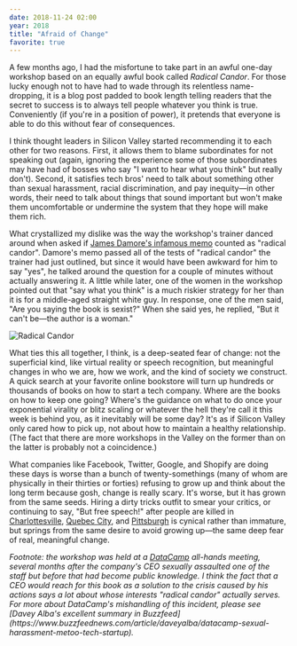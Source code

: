 ```yaml
---
date: 2018-11-24 02:00
year: 2018
title: "Afraid of Change"
favorite: true
---
```


A few months ago,
I had the misfortune to take part in an awful one-day workshop
based on an equally awful book called *Radical Candor*.
For those lucky enough not to have had to wade through its relentless name-dropping,
it is a blog post padded to book length
telling readers that the secret to success is to always tell people whatever you think is true.
Conveniently (if you're in a position of power),
it pretends that everyone is able to do this without fear of consequences.

I think thought leaders in Silicon Valley started recommending it to each other
for two reasons.
First,
it allows them to blame subordinates for not speaking out
(again, ignoring the experience some of those subordinates may have had
of bosses who say "I want to hear what you think" but really don't).
Second,
it satisfies tech bros' need to talk about something other than sexual harassment,
racial discrimination, and pay inequity—in other words,
their need to talk about things that sound important
but won't make them uncomfortable
or undermine the system that they hope will make them rich.

What crystallized my dislike was the way the workshop's trainer danced around
when asked if [James Damore's infamous memo](https://medium.com/@yonatanzunger/so-about-this-googlers-manifesto-1e3773ed1788)
counted as "radical candor".
Damore's memo passed all of the tests of "radical candor" the trainer had just outlined,
but since it would have been awkward for him to say "yes",
he talked around the question for a couple of minutes without actually answering it.
A little while later,
one of the women in the workshop pointed out that "say what you think"
is a much riskier strategy for her than it is for a middle-aged straight white guy.
In response,
one of the men said,
"Are you saying the book is sexist?"
When she said yes,
he replied,
"But it can't be—the author is a woman."

<img src="{{ '/files/2018/11/radical-candor.png' | relative_url }}" alt="Radical Candor" class="centered">

What ties this all together, I think, is a deep-seated fear of change:
not the superficial kind,
like virtual reality or speech recognition,
but meaningful changes in who we are, how we work, and the kind of society we construct.
A quick search at your favorite online bookstore
will turn up hundreds or thousands of books on how to start a tech company.
Where are the books on how to keep one going?
Where's the guidance on what to do once your exponential virality or blitz scaling
or whatever the hell they're call it this week
is behind you,
as it inevitably will be some day?
It's as if Silicon Valley only cared how to pick up,
not about how to maintain a healthy relationship.
(The fact that there are more workshops in the Valley on the former than on the latter
is probably not a coincidence.)

What companies like Facebook, Twitter, Google, and Shopify are doing these days
is worse than a bunch of twenty-somethings (many of whom are physically in their thirties or forties)
refusing to grow up and think about the long term because gosh, change is really scary.
It's worse,
but it has grown from the same seeds.
Hiring a dirty tricks outfit to smear your critics,
or continuing to say, "But free speech!" after people are killed in
[Charlottesville](https://en.wikipedia.org/wiki/Charlottesville_car_attack),
[Quebec City](https://en.wikipedia.org/wiki/Quebec_City_mosque_shooting),
and [Pittsburgh](https://en.wikipedia.org/wiki/Pittsburgh_synagogue_shooting)
is cynical rather than immature,
but springs from the same desire to avoid growing up—the same deep fear of real, meaningful change.

<em>
Footnote:
the workshop was held at
a <a href="{{'/2019/04/15/an-exchange-with-datacamp/' | relative_url}}">DataCamp</a> all-hands meeting,
several months after the company's CEO sexually assaulted one of the staff
but before that had become public knowledge.
I think the fact that a CEO would reach for this book as a solution to the crisis caused by his actions
says a lot about whose interests "radical candor" actually serves.
For more about DataCamp's mishandling of this incident,
please see [Davey Alba's excellent summary in Buzzfeed](https://www.buzzfeednews.com/article/daveyalba/datacamp-sexual-harassment-metoo-tech-startup).
</em>
